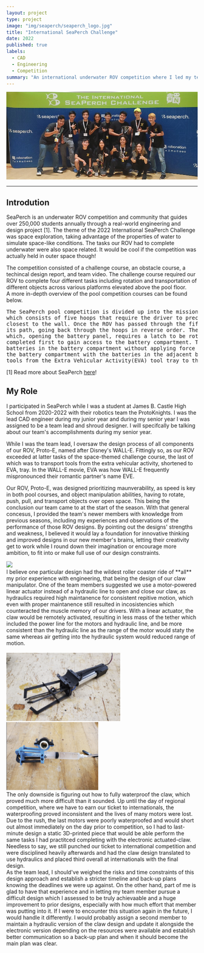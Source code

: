 ```yaml
---
layout: project
type: project
image: "img/seaperch/seaperch_logo.jpg"
title: "International SeaPerch Challenge"
date: 2022
published: true
labels:
  - CAD
  - Engineering
  - Competition
summary: "An international underwater ROV competition where I led my team to 3rd in the high school stock division in 2022!"
---
```


<img class="img-fluid" src="../img/seaperch/Resized_20220604_193657(0).jpeg"/>

<hr>

## Introdution
SeaPerch is an underwater ROV competition and community that guides over 250,000 students annually through a real-world engineering and design project [1]. The theme of the 2022 International SeaPerch Challenge was space exploration, taking advantage of the properties of water to simulate  space-like conditions. The tasks our ROV had to complete underwater were also space related. It would be cool if the competition was actually held in outer space though!<br> 

The competition consisted of a challenge course, an obstacle course, a techincal design report, and team video. The challenge course required our ROV to complete four different tasks including rotation and transportation of different objects across various platforms elevated above the pool floor.<br>
A more in-depth overview of the pool competition courses can be found below.


<pre>
The SeaPerch pool competition is divided up into the mission course and obstacle course. The first is the obstacle course<br>which consists of five hoops that require the driver to precisely navigate the ROV through in order, starting with the hoop<br>closest to the wall. Once the ROV has passed through the fifth and furthest hoop, it must surface the water before retracing<br>its path, going back through the hoops in reverse order. The mission course consists of four separate tasks. The first of<br>which, opening the battery panel, requires a latch to be rotated for the panel to be pushed or pulled open and must be<br>completed first to gain access to the battery compartment. The second task involves disconnecting the power cables from the<br>batteries in the battery compartment without applying force to the batteries. The third task is to replace the batteries in<br>the battery compartment with the batteries in the adjacent battery pallet. The fourth task requires the ROV to transport<br>tools from the Extra Vehicular Activity(EVA) tool tray to the tool caddy. All four of these tasks must be completed within 13 minutes. 
</pre>


[1] Read more about SeaPerch [here](https://seaperch.org/about/)!

## My Role
I participated in SeaPerch while I was a student at James B. Castle High School from 2020-2022 with their robotics team the ProtoKnights. I was the lead CAD engineer during my junior year and during my senior year I was assigned to be a team lead and shroud designer. I will specifcally be talking about our team's accomplishments during my senior year.<br>

While I was the team lead,  I oversaw the design process of all components of our ROV, Proto-E, named after Disney's WALL-E. Fittingly so, as our ROV exceeded at latter tasks of the space-themed challenge course, the last of which was to transport tools from the extra vehicular activity, shortened to EVA, tray. In the WALL-E movie, EVA was how WALL-E frequently mispronounced their romantic partner's name EVE. <br>

Our ROV, Proto-E, was designed prioritizing maunverability, as speed is key in both pool courses, and object manipulation abilities, having to rotate, push, pull, and transport objects over open space. This being the conclusion our team came to at the start of the season. With that general concesus, I provided the team's newer members with knowledge from previous seasons, including my experiences and observations of the performance of those ROV designs. By pointing out the designs' strengths and weakness, I believed it would lay a foundation for innovative thinking and improved designs in our new member's brains, letting their creativity get to work while I round down their imagination or encourage more ambition, to fit into or make full use of our design constraints.<br>
<div class="text-center p-4">
  <img width="300px" src="../img/seaperch/20220416_100245.jpg" class="img-thumbnail" >
</div>
I believe one particular design had the wildest roller coaster ride of **all** my prior experience with engineering, that being the design of our claw manipulator. One of the team members suggested we use a motor-powered linear actuator instead of a hydraulic line to open and close our claw, as hydraulics required high maintanence for consistent repitive motion, which even with proper maintanence still resulted in incosistencies which counteracted the muscle memory of our drivers. With a linear actuator, the claw would be remotely activated, resulting in less mass of the tether which included the power line for the motors and hydraulic line, and be more consistent than the hydraulic line as the range of the motor would staty the same whereas air getting into the hydraulic system would reduced range of motion.<br>
<br>
<div class="text-center p-4">
  <img width="300px" src="../img/seaperch/Motorized-Claw.png" class="img-thumbnail" >
  <img width="242px" src="../img/seaperch/Final-Claw.png" class="img-thumbnail" >
</div>
The only downside is figuring out how to fully waterproof the claw, which proved much more difficult than it sounded. Up until the day of regional competition, where we have to earn our ticket to internationals, the waterproofing proved inconsistent and the lives of many motors were lost. Due to the rush, the last motors were poorly waterproofed and would short out almost immediately on the day prior to competition, so I had to last-minute design a static 3D-printed piece that would be able perform the same tasks I had practitced completing with the electronic actuated-claw. Needless to say, we still punched our ticket to international competition and were disciplined heavily afterwards and had the claw design translated to use hydraulics and placed third overall at internationals with the final design.<br>
As the team lead, I should've weighed the risks and time constraints of this design approach and establish a stricter timeline and back-up plans knowing the deadlines we were up against. On the other hand, part of me is glad to have that experience and in letting my team member pursue a difficult design which I assessed to be truly achievaable and a huge improvement to prior designs, especially with how much effort that member was putting into it. If I were to encounter this situation again in the future, I would handle it differently. I would probably assign a second member to maintain a hydraulic version of the claw design and update it alongside the electronic version depending on the resources were available and establish better communication so a back-up plan and when it should become the main plan was clear.
